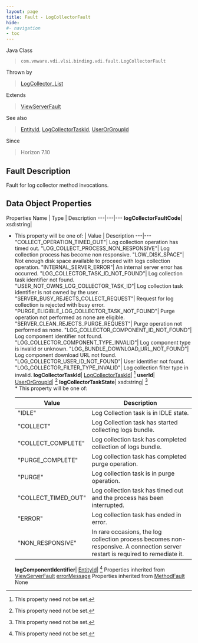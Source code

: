 ```yaml
---
layout: page
title: Fault - LogCollectorFault
hide:
#- navigation
- toc
---
```






Java Class
> `com.vmware.vdi.vlsi.binding.vdi.fault.LogCollectorFault`

Thrown by
> [LogCollector_List](vdi.utils.logcollector.LogCollector.md#list)

Extends
> [ViewServerFault](vdi.fault.ViewServerFault.md)

See also
> [EntityId](vdi.EntityId.md), [LogCollectorTaskId](vdi.entity.LogCollectorTaskId.md), [UserOrGroupId](vdi.entity.UserOrGroupId.md)

Since
> Horizon 7.10


## Fault Description

Fault for log collector method invocations.

## Data Object Properties
Properties
Name |  Type |  Description
---|---|---
**logCollectorFaultCode**|  xsd:string|
* This property will be one of:
|  Value |  Description
---|---
"COLLECT_OPERATION_TIMED_OUT"| Log collection operation has timed out.
"LOG_COLLECT_PROCESS_NON_RESPONSIVE"| Log collection process has become non responsive.
"LOW_DISK_SPACE"| Not enough disk space available to proceed with logs collection operation.
"INTERNAL_SERVER_ERROR"| An internal server error has occurred.
"LOG_COLLECTOR_TASK_ID_NOT_FOUND"| Log collection task identifier not found.
"USER_NOT_OWNS_LOG_COLLECTOR_TASK_ID"| Log collection task identifier is not owned by the user.
"SERVER_BUSY_REJECTS_COLLECT_REQUEST"| Request for log collection is rejected with busy error.
"PURGE_ELIGIBLE_LOG_COLLECTOR_TASK_NOT_FOUND"| Purge operation not performed as none are eligible.
"SERVER_CLEAN_REJECTS_PURGE_REQUEST"| Purge operation not performed as none.
"LOG_COLLECTOR_COMPONENT_ID_NOT_FOUND"| Log component identifier not found.
"LOG_COLLECTOR_COMPONENT_TYPE_INVALID"| Log component type is invalid or unknown.
"LOG_BUNDLE_DOWNLOAD_URL_NOT_FOUND"| Log component download URL not found.
"LOG_COLLECTOR_USER_ID_NOT_FOUND"| User identifier not found.
"LOG_COLLECTOR_FILTER_TYPE_INVALID"| Log collection filter type in invalid.
**logCollectorTaskId**| [LogCollectorTaskId](vdi.entity.LogCollectorTaskId.md)| [^1]
**userId**| [UserOrGroupId](vdi.entity.UserOrGroupId.md)| [^1]
**logCollectorTaskState**|  xsd:string| [^1]<br>* This property will be one of:<br><table><thead><tr><th>Value</th><th>Description</th></tr></thead><tbody><tr><td>"IDLE"</td><td>Log Collection task is in IDLE state.</td></tr><tr><td>"COLLECT"</td><td>Log Collection task has started collecting logs bundle.</td></tr><tr><td>"COLLECT_COMPLETE"</td><td>Log collection task has completed collection of logs bundle.</td></tr><tr><td>"PURGE_COMPLETE"</td><td>Log collection task has completed purge operation.</td></tr><tr><td>"PURGE"</td><td>Log collection task is in purge operation.</td></tr><tr><td>"COLLECT_TIMED_OUT"</td><td>Log collection task has timed out and the process has been interrupted.</td></tr><tr><td>"ERROR"</td><td>Log collection task has ended in error.</td></tr><tr><td>"NON_RESPONSIVE"</td><td>In rare occasions, the log collection process becomes non-responsive. A connection server restart is required to remediate it.</td></tr></tbody></table>
**logComponentIdentifier**| [EntityId](vdi.EntityId.md)| [^1]
Properties inherited from [ViewServerFault](vdi.fault.ViewServerFault.md)
[errorMessage](vdi.fault.ViewServerFault.md#errorMessage)
Properties inherited from [MethodFault](vmodl.MethodFault.md)
None


 


[^1]: This property need not be set.